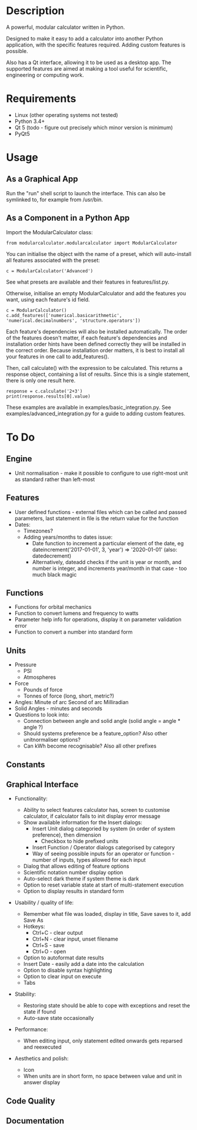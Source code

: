 # Description

A powerful, modular calculator written in Python.

Designed to make it easy to add a calculator into another Python application, with the specific features required. Adding custom features is possible.

Also has a Qt interface, allowing it to be used as a desktop app. The supported features are aimed at making a tool useful for scientific, engineering or computing work.


# Requirements

* Linux (other operating systems not tested)
* Python 3.4+
* Qt 5 (todo - figure out precisely which minor version is minimum)
* PyQt5


# Usage

## As a Graphical App
Run the "run" shell script to launch the interface. This can also be symlinked to, for example from /usr/bin.

## As a Component in a Python App
Import the ModularCalculator class:
```
from modularcalculator.modularcalculator import ModularCalculator
```

You can initialise the object with the name of a preset, which will auto-install all features associated with the preset:
```
c = ModularCalculator('Advanced')
```
See what presets are available and their features in features/list.py.

Otherwise, initialise an empty ModularCalculator and add the features you want, using each feature's id field.
```
c = ModularCalculator()
c.add_features(['numerical.basicarithmetic', 'numerical.decimalnumbers', 'structure.operators'])
```
Each feature's dependencies will also be installed automatically. The order of the features doesn't matter, if each feature's dependencies and installation order hints have been defined correctly they will be installed in the correct order. Because installation order matters, it is best to install all your features in one call to add_features().

Then, call calculate() with the expression to be calculated. This returns a response object, containing a list of results. Since this is a single statement, there is only one result here.

```
response = c.calculate('2+3')
print(response.results[0].value)
```

These examples are available in examples/basic_integration.py. See examples/advanced_integration.py for a guide to adding custom features.


# To Do

## Engine
* Unit normalisation - make it possible to configure to use right-most unit as standard rather than left-most

## Features
* User defined functions - external files which can be called and passed parameters, last statement in file is the return value for the function
* Dates:
	* Timezones?
	* Adding years/months to dates issue:
		* Date function to increment a particular element of the date, eg dateincrement('2017-01-01', 3, 'year') => '2020-01-01' (also: datedecrement)
		* Alternatively, dateadd checks if the unit is year or month, and number is integer, and increments year/month in that case - too much black magic

## Functions
* Functions for orbital mechanics
* Function to convert lumens and frequency to watts
* Parameter help info for operations, display it on parameter validation error
* Function to convert a number into standard form

## Units
* Pressure
	* PSI
	* Atmospheres
* Force
	* Pounds of force
	* Tonnes of force (long, short, metric?)
* Angles:
	Minute of arc
	Second of arc
	Milliradian
* Solid Angles - minutes and seconds
* Questions to look into:
	* Connection between angle and solid angle (solid angle = angle * angle ?)
	* Should systems preference be a feature_option? Also other unitnormaliser options?
	* Can kWh become recognisable? Also all other prefixes

## Constants

## Graphical Interface
* Functionality:
	* Ability to select features calculator has, screen to customise calculator, if calculator fails to init display error message
	* Show available information for the Insert dialogs:
		* Insert Unit dialog categoried by system (in order of system preference), then dimension
			* Checkbox to hide prefixed units
		* Insert Function / Operator dialogs categorised by category
		* Way of seeing possible inputs for an operator or function - number of inputs, types allowed for each input
	* Dialog that allows editing of feature options
	* Scientific notation number display option
	* Auto-select dark theme if system theme is dark
	* Option to reset variable state at start of multi-statement execution
	* Option to display results in standard form

* Usability / quality of life:
	* Remember what file was loaded, display in title, Save saves to it, add Save As
	* Hotkeys:
		* Ctrl+C - clear output
		* Ctrl+N - clear input, unset filename
		* Ctrl+S - save
		* Ctrl+O - open
	* Option to autoformat date results
	* Insert Date - easily add a date into the calculation
	* Option to disable syntax highlighting
	* Option to clear input on execute
	* Tabs

* Stability:
	* Restoring state should be able to cope with exceptions and reset the state if found
	* Auto-save state occasionally

* Performance:
	* When editing input, only statement edited onwards gets reparsed and reexecuted

* Aesthetics and polish:
	* Icon
	* When units are in short form, no space between value and unit in answer display

## Code Quality

## Documentation
